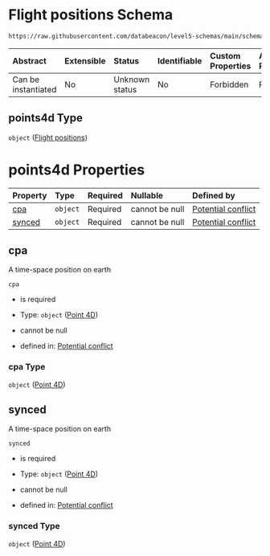 # Flight positions Schema

```txt
https://raw.githubusercontent.com/databeacon/level5-schemas/main/schemas/streaming/blender/pcd.schema.json#/properties/intruder/properties/points4d
```



| Abstract            | Extensible | Status         | Identifiable | Custom Properties | Additional Properties | Access Restrictions | Defined In                                                                              |
| :------------------ | :--------- | :------------- | :----------- | :---------------- | :-------------------- | :------------------ | :-------------------------------------------------------------------------------------- |
| Can be instantiated | No         | Unknown status | No           | Forbidden         | Forbidden             | none                | [pcd.schema.json\*](../../out/streaming/blender/pcd.schema.json "open original schema") |

## points4d Type

`object` ([Flight positions](pcd-properties-intruder-flight-properties-flight-positions.md))

# points4d Properties

| Property          | Type     | Required | Nullable       | Defined by                                                                                                                                                                                                   |
| :---------------- | :------- | :------- | :------------- | :----------------------------------------------------------------------------------------------------------------------------------------------------------------------------------------------------------- |
| [cpa](#cpa)       | `object` | Required | cannot be null | [Potential conflict](point4d.md "https://raw.githubusercontent.com/databeacon/level5-schemas/main/schemas/streaming/blender/point4d.schema.json#/properties/intruder/properties/points4d/properties/cpa")    |
| [synced](#synced) | `object` | Required | cannot be null | [Potential conflict](point4d.md "https://raw.githubusercontent.com/databeacon/level5-schemas/main/schemas/streaming/blender/point4d.schema.json#/properties/intruder/properties/points4d/properties/synced") |

## cpa

A time-space position on earth

`cpa`

*   is required

*   Type: `object` ([Point 4D](point4d.md))

*   cannot be null

*   defined in: [Potential conflict](point4d.md "https://raw.githubusercontent.com/databeacon/level5-schemas/main/schemas/streaming/blender/point4d.schema.json#/properties/intruder/properties/points4d/properties/cpa")

### cpa Type

`object` ([Point 4D](point4d.md))

## synced

A time-space position on earth

`synced`

*   is required

*   Type: `object` ([Point 4D](point4d.md))

*   cannot be null

*   defined in: [Potential conflict](point4d.md "https://raw.githubusercontent.com/databeacon/level5-schemas/main/schemas/streaming/blender/point4d.schema.json#/properties/intruder/properties/points4d/properties/synced")

### synced Type

`object` ([Point 4D](point4d.md))
